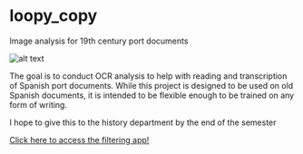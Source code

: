 # loopy_copy
Image analysis for 19th century port documents

![alt text](https://github.com/eemeidinger/loopy_copy/tree/main/first_image/workflow.png?raw=true)



The goal is to conduct OCR analysis to help with reading and transcription of Spanish port documents. While this project is designed to be used on old Spanish documents, it is intended to be flexible enough to be trained on any form of writing.

I hope to give this to the history department by the end of the semester

[Click here to access the filtering app!](https://loopycopy.streamlit.app/)
